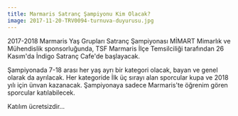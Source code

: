 ```yaml
---
title: Marmaris Satranç Şampiyonu Kim Olacak?
image: 2017-11-20-TRV0094-turnuva-duyurusu.jpg
---
```


2017-2018 Marmaris Yaş Grupları Satranç Şampiyonası MİMART Mimarlık ve Mühendislik sponsorluğunda, TSF Marmaris İlçe Temsilciliği tarafından 26 Kasım'da İndigo Satranç Cafe'de başlayacak.  

Şampiyonada 7-18 arası her yaş ayrı bir kategori olacak, bayan ve genel olarak da ayrılacak. Her kategoride İlk üç sırayı alan sporcular kupa ve 2018 yılı için ünvan kazanacak. Şampiyonaya sadece Marmaris'te öğrenim gören sporcular katılabilecek.

Katılım ücretsizdir...
